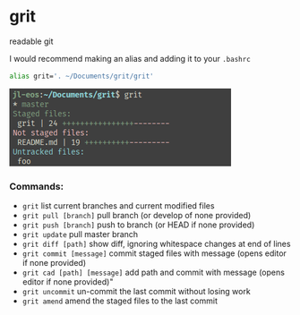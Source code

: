 # grit

readable git

I would recommend making an alias and adding it to your `.bashrc`
```sh
alias grit='. ~/Documents/grit/grit'
```

![preview](/preview.png)

### Commands:

* `grit`                        list current branches and current modified files
* `grit pull [branch]`          pull branch (or develop of none provided)
* `grit push [branch]`          push to branch (or HEAD if none provided)
* `grit update`                 pull master branch
* `grit diff [path]`            show diff, ignoring whitespace changes at end of lines
* `grit commit [message]`       commit staged files with message (opens editor if none provided)
* `grit cad [path] [message]`   add path and commit with message (opens editor if none provided)"
* `grit uncommit`               un-commit the last commit without losing work
* `grit amend`                  amend the staged files to the last commit
